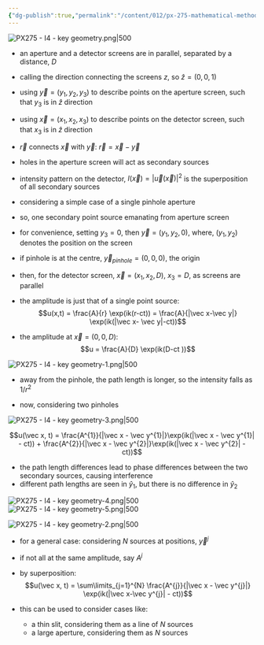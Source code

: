 ```yaml
---
{"dg-publish":true,"permalink":"/content/012/px-275-mathematical-methods/term-2/i-optics/px-275-i4-key-geometry/","noteIcon":"1","created":"2025-08-27T13:15:24.001+01:00","updated":"2025-02-27T13:03:42.000+00:00"}
---
```


![PX275 - I4 - key geometry.png|500](/img/user/pics/PX275%20-%20I4%20-%20key%20geometry.png)

- an aperture and a detector screens are in parallel, separated by a distance, $D$
- calling the direction connecting the screens $z$, so $\hat z = (0,0,1)$
- using $\vec y = (y_{1}, y_{2}, y_{3})$ to describe points on the aperture screen, such that $y_{3}$ is in $\hat z$ direction
- using ${} \vec x = (x_{1}, x_{2}, x_{3})$ to describe points on the detector screen, such that ${} x_{3}$ is in $\hat z$ direction
- $\vec r$ connects $\vec x$ with $\vec y:$ $\vec r = \vec x - \vec y$
- holes in the aperture screen will act as secondary sources
- intensity pattern on the detector, $I(\vec x) = |\vec u(\vec x)|^{2}$ is the superposition of all secondary sources

- considering a simple case of a single pinhole aperture
- so, one secondary point source emanating from aperture screen
- for convenience, setting $y_{3} = 0$, then $\vec y = (y_{1}, y_{2},0)$, where, $(y_{1}, y_{2})$ denotes the position on the screen
- if pinhole is at the centre, $\vec y_{pinhole} = (0,0,0)$, the origin

- then, for the detector screen, $\vec x = (x_{1}, x_{2}, D)$, $x_{3}=D$, as screens are parallel
- the amplitude is just that of a single point source:
$$u(x,t) = \frac{A}{r} \exp(ik(r-ct)) = \frac{A}{|\vec x-\vec y|} \exp(ik(|\vec x- \vec y|-ct))$$
- the amplitude at $\vec x = (0,0,D):$
$$u = \frac{A}{D} \exp(ik(D-ct ))$$

![PX275 - I4 - key geometry-1.png|500](/img/user/pics/PX275%20-%20I4%20-%20key%20geometry-1.png)

- away from the pinhole, the path length is longer, so the intensity falls as $1/r^{2}$

- now, considering two pinholes

![PX275 - I4 - key geometry-3.png|500](/img/user/pics/PX275%20-%20I4%20-%20key%20geometry-3.png)

$$u(\vec x, t) = \frac{A^{1}}{|\vec x - \vec y^{1}|}\exp(ik(|\vec x - \vec y^{1}| - ct)) + \frac{A^{2}}{|\vec x - \vec y^{2}|}\exp(ik(|\vec x - \vec y^{2}| - ct))$$

- the path length differences lead to phase differences between the two secondary sources, causing interference
- different path lengths are seen in $\hat y_{1}$, but there is no difference in $\hat y_{2}$

![PX275 - I4 - key geometry-4.png|500](/img/user/pics/PX275%20-%20I4%20-%20key%20geometry-4.png)
![PX275 - I4 - key geometry-5.png|500](/img/user/pics/PX275%20-%20I4%20-%20key%20geometry-5.png)

![PX275 - I4 - key geometry-2.png|500](/img/user/pics/PX275%20-%20I4%20-%20key%20geometry-2.png)

- for a general case: considering $N$ sources at positions, $\vec y^{j}$
- if not all at the same amplitude, say $A^{j}$
- by superposition:
$$u(\vec x, t) = \sum\limits_{j=1}^{N} \frac{A^{j}}{|\vec x - \vec y^{j}|} \exp(ik(|\vec x-\vec y^{j}| - ct))$$

- this can be used to consider cases like:
	- a thin slit, considering them as a line of $N$ sources
	- a large aperture, considering them as $N$ sources
